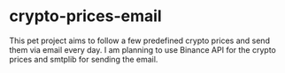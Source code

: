 # crypto-prices-email
This pet project aims to follow a few predefined crypto prices and send them via email every day. I am planning to use Binance API for the crypto prices and smtplib for sending the email.
